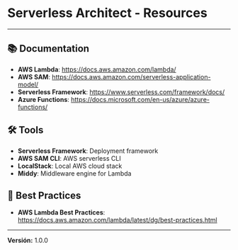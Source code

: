 # Serverless Architect - Resources

---

## 📚 Documentation

- **AWS Lambda**: https://docs.aws.amazon.com/lambda/
- **AWS SAM**: https://docs.aws.amazon.com/serverless-application-model/
- **Serverless Framework**: https://www.serverless.com/framework/docs/
- **Azure Functions**: https://docs.microsoft.com/en-us/azure/azure-functions/

## 🛠️ Tools

- **Serverless Framework**: Deployment framework
- **AWS SAM CLI**: AWS serverless CLI
- **LocalStack**: Local AWS cloud stack
- **Middy**: Middleware engine for Lambda

## 📖 Best Practices

- **AWS Lambda Best Practices**: https://docs.aws.amazon.com/lambda/latest/dg/best-practices.html

---

**Versión:** 1.0.0
